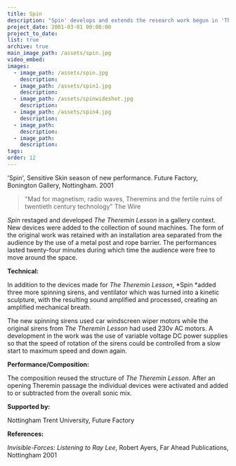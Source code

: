 ```yaml
---
title: Spin
description: "Spin' develops and extends the research work begun in 'The Theremin Lesson'."
project_date: 2001-03-01 00:00:00
project_to_date:
list: true
archive: true
main_image_path: /assets/spin.jpg
video_embed:
images:
  - image_path: /assets/spin.jpg
    description:
  - image_path: /assets/spin1.jpg
    description:
  - image_path: /assets/spinwideshot.jpg
    description:
  - image_path: /assets/spin4.jpg
    description:
  - image_path:
    description:
  - image_path:
    description:
tags:
order: 12
---
```



'Spin', Sensitive Skin season of new performance. Future Factory, Bonington Gallery, Nottingham. 2001

> "Mad for magnetism, radio waves, Theremins and the fertile ruins of twentieth century technology" The Wire

*Spin* restaged and developed *The Theremin Lesson* in a gallery context. New devices were added to the collection of sound machines. The form of the original work was retained with an installation area separated from the audience by the use of a metal post and rope barrier. The performances lasted twenty-four minutes during which time the audience were free to move around the space.

**Technical:**

In addition to the devices made for *The Theremin Lesson*, *Spin&nbsp;*added three more spinning sirens, and ventilator which was turned into a kinetic sculpture, with the resulting sound amplified and processed, creating an amplified mechanical breath.&nbsp;

The new spinning sirens used car windscreen wiper motors while the original sirens from *The Theremin Lesson* had used 230v AC motors. A development in the work was the use of variable voltage DC power supplies so that the speed of rotation of the sirens could be controlled from a slow start to maximum speed and down again.

**Performance/Composition:**

The composition reused the structure of *The Theremin Lesson*. After an opening Theremin passage the individual devices were activated and added to or subtracted from the overall sonic mix.

**Supported by:**

Nottingham Trent University, Future Factory

**References:**

*Invisible-Forces: Listening to Ray Lee*, Robert Ayers, Far Ahead Publications, Nottingham 2001